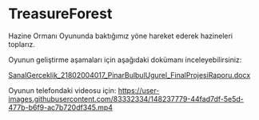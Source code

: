 # TreasureForest
Hazine Ormanı Oyununda baktığımız yöne hareket ederek hazineleri toplarız.

Oyunun geliştirme aşamaları için aşağıdaki dokümanı inceleyebilirsiniz:

[SanalGerceklik_21802004017_PinarBulbulUgurel_FinalProjesiRaporu.docx](https://github.com/pinarbulbul/TreasureForest/files/7815690/SanalGerceklik_21802004017_PinarBulbulUgurel_FinalProjesiRaporu.docx)

Oyunun telefondaki videosu için:
https://user-images.githubusercontent.com/83332334/148237779-44fad7df-5e5d-477b-b6f9-ac7b720df345.mp4


